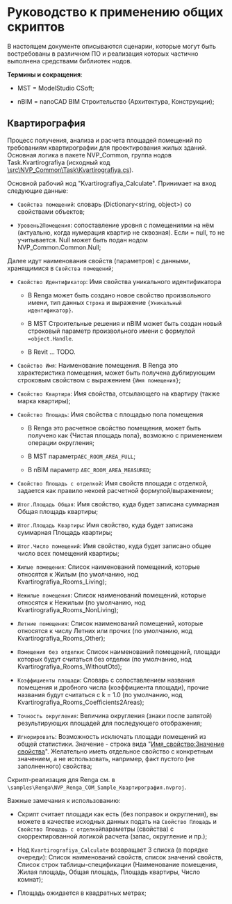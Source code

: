 # Руководство к применению общих скриптов

В настоящем документе описываются сценарии, которые могут быть востребованы в различном ПО и реализация которых частично выполнена средствами библиотек нодов.

**Термины и сокращения**:

* MST = ModelStudio CSoft;

* nBIM = nanoCAD BIM Строительство (Архитектура, Конструкции);

## Квартирография

Процесс получения, анализа и расчета площадей помещений по требованиям квартирографии для проектирования жилых зданий. Основная логика в пакете NVP_Common, группа нодов Task.Kvartirografiya (исходный код <u>\src\NVP_Common\Task\Kvartirografiya.cs</u>).

Основной рабочий нод "Kvartirografiya_Calculate". Принимает на вход следующие  данные:

* `Свойства помещений`: словарь (Dictionary<string, object>) со свойствами объектов;

* `Уровень2Помещения`: сопоставление уровня с помещениями на нём (актуально, когда нумерация квартир не сквозная). Если = null, то не учитывается. Null может быть подан нодом NVP_Common.Common.Null;

Далее идут наименования свойств (параметров) с данными, хранящимися в `Свойства помещений`;

* `Свойство Идентификатор`: Имя свойства уникального идентификатора
  
  * В Renga может быть создано новое свойство произвольного имени, тип данных `Строка` и выражение `{Уникальный идентификатор}`.
  
  * В MST Строительные решения и nBIM может быть создан новый строковый параметр произвольного имени с формулой `=object.Handle`.
  
  * В Revit ... TODO.

* `Свойство Имя`: Наименование помещения. В Renga это характеристика помещения, может быть получена дублирующим строковым свойством с выражением `{Имя помещения}`;

* `Свойство Квартира`: Имя свойства, отсылающего на квартиру (также марка квартиры);

* `Свойство Площадь`: Имя свойства с площадью пола помещения
  
  * В Renga это расчетное свойство помещения, может быть получено как {Чистая площадь пола}, возможно с применением операции округления;
  
  * В MST параметр`AEC_ROOM_AREA_FULL`; 
  
  * В nBIM параметр `AEC_ROOM_AREA_MEASURED`;

* `Свойство Площадь с отделкой`: Имя свойств площади с отделкой, задается как правило некоей расчетной формулой/выражением;

* `Итог.Площадь Общая`: Имя свойство, куда будет записана суммарная Общая площадь квартиры;

* `Итог.Площадь Квартиры`: Имя свойство, куда будет записана суммарная Площадь квартиры;

* `Итог.Число помещений`:  Имя свойство, куда будет записано общее число всех помещений квартиры;

* `Жилые помещения`: Список наименований помещений, которые относятся к Жилым (по умолчанию, нод Kvartirografiya_Rooms_Living);

* `Нежилые помещения`: Список наименований помещений, которые относятся к Нежилым (по умолчанию, нод Kvartirografiya_Rooms_NonLiving);

* `Летние помещения`: Список наименований помещений, которые относятся к числу Летних или прочих (по умолчанию, нод Kvartirografiya_Rooms_Other);

* `Помещения без отделки`: Список наименований помещений, площади которых будут считаться без отделки (по умолчанию, нод Kvartirografiya_Rooms_WithoutOtd);

* `Коэффициенты площади`: Словарь с сопоставлением названия помещения и дробного числа (коэффициента площади), прочие названия будут считаться с k = 1.0 (по умолчанию, нод Kvartirografiya_Rooms_Coefficients2Areas);

* `Точность округления`: Величина округления (знаки после запятой) результирующих площадей для последующего отображения;

* `Игнорировать`: Возможность исключать площади помещений из общей статистики. Значение - строка вида "<u>Имя_свойство:Значение свойства</u>". Желательно иметь отдельное свойство с конкретным значением, а не использовать, например, факт пустого (не заполненного) свойства;

Скрипт-реализация для Renga см. в  `\samples\Renga\NVP_Renga_COM_Sample_Квартирография.nvproj`.

Важные замечания к использованию:

* Скрипт считает площади как есть (без поправок и округления), вы можете в качестве исходных данных подать на `Свойство Площадь` и `Свойство Площадь с отделкой`параметры (свойства) с скорректированной логикой расчета (запас, округление и пр.);

* Нод `Kvartirografiya_Calculate` возвращает 3 списка (в порядке очереди): Список наименований свойств, список значений свойств, Список строк таблицы-спецификации (Наименование помещения, Жилая площадь, Общая площадь, Площадь квартиры, Число комнат);

* Площадь ожидается в квадратных метрах;
